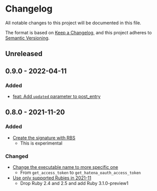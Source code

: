 # Changelog

All notable changes to this project will be documented in this file.

The format is based on [Keep a Changelog](https://keepachangelog.com/en/1.0.0/), and this project adheres to [Semantic Versioning](https://semver.org/spec/v2.0.0.html).

## Unreleased

## 0.9.0 - 2022-04-11

### Added

- [feat: Add `updated` parameter to post_entry](https://github.com/kymmt90/hatenablog/pull/29)

## 0.8.0 - 2021-11-20

### Added

- [Create the signature with RBS](https://github.com/kymmt90/hatenablog/pull/24)
  - This is experimental

### Changed

- [Change the executable name to more specific one](https://github.com/kymmt90/hatenablog/pull/26)
  - From `get_access_token` to `get_hatena_oauth_access_token`
- [Use only supported Rubies in 2021-11](https://github.com/kymmt90/hatenablog/pull/27)
  - Drop Ruby 2.4 and 2.5 and add Ruby 3.1.0-preview1
